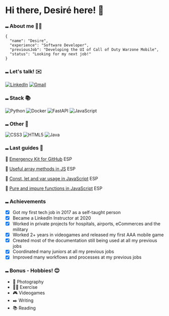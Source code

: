 # Hi there, Desiré here! 👋


### ⑉ About me 👩‍💻

```
{
  "name": "Desire",
  "experience": "Software Developer",
  "previousJob": "Developing the UI of Call of Duty Warzone Mobile",
  "status": "Looking for my next job!"
}
```

### ⑉ Let's talk! ✉️
[![LinkedIn](https://img.shields.io/badge/LinkedIn-0077B5?style=flat-square&logo=linkedin&logoColor=white)](https://www.linkedin.com/in/desire-m-carmona/)
[![Gmail](https://img.shields.io/badge/Gmail-D14836?style=flat-square&logo=gmail&logoColor=white)](mailto:work@desiremcarmona.com)

### ⑉ Stack 📚
![Python](https://img.shields.io/badge/python-3670A0?style=for-the-badge&logo=python&logoColor=ffdd54)
![Docker](https://img.shields.io/badge/docker-%230db7ed.svg?style=for-the-badge&logo=docker&logoColor=white)
![FastAPI](https://img.shields.io/badge/FastAPI-005571?style=for-the-badge&logo=fastapi)
![JavaScript](https://img.shields.io/badge/javascript-%23323330.svg?style=for-the-badge&logo=javascript&logoColor=%23F7DF1E)

### ⑉ Other 🔎
![CSS3](https://img.shields.io/badge/css3-%231572B6.svg?style=for-the-badge&logo=css3&logoColor=white)
![HTML5](https://img.shields.io/badge/html5-%23E34F26.svg?style=for-the-badge&logo=html5&logoColor=white)
![Java](https://img.shields.io/badge/java-%23ED8B00.svg?style=for-the-badge&logo=openjdk&logoColor=white)


### ⑉ Last guides 📖

📖 [Emergency Kit for GitHub](https://candied-stinger-a1d.notion.site/Kit-emergencia-Github-10b1b781255280b79221eccfb432964e?pvs=4) ESP

📖 [Useful array methods in JS](https://candied-stinger-a1d.notion.site/M-todos-de-arrays-en-JS-10c1b781255280678ccfecffcf819168?pvs=4) ESP

📖 [Const, let and var usage in JavaScript](https://candied-stinger-a1d.notion.site/Const-let-y-var-10c1b781255280e39fb8fe2c0fa5ce5e?pvs=4) ESP

📖 [Pure and impure functions in JavaScript](https://candied-stinger-a1d.notion.site/Funciones-puras-e-impuras-10c1b781255280ecb376e5dc7d641853?pvs=4) ESP

### ⑉ Achievements
- [X] Got my first tech job in 2017 as a self-taught person
- [X] Became a LinkedIn Instructor at 2020
- [X] Worked in private projects for hospitals, airports, eCommerces and the military
- [X] Worked 2+ years in videogames and released my first AAA mobile game
- [X] Created most of the documentation still being used at all my previous jobs
- [X] Coordinated many juniors at all my previous jobs
- [X] Improved many workflows and processes at my previous jobs

### ⑉ Bonus - Hobbies! 😊
- 📸 Photography
- 🏋️‍♀️ Exercise
- 🎮 Videogames
- ✒️ Writing
- 📚 Reading


<!---
desiremcarm/desiremcarm is a ✨ special ✨ repository because its `README.md` (this file) appears on your GitHub profile.
You can click the Preview link to take a look at your changes.
--->
